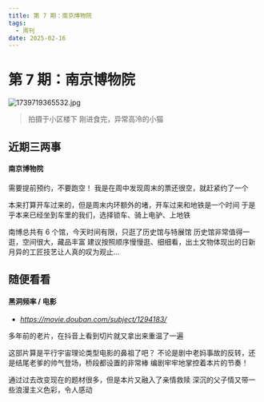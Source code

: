 ```yaml
---
title: 第 7 期：南京博物院
tags:
  - 周刊
date: 2025-02-16
---
```


# 第 7 期：南京博物院

![1739719365532.jpg](https://cdn.jsdelivr.net/gh/logycoconut/pic-repo@master/daily/weekly/1739719365532.jpg)

>  拍摄于小区楼下
>  刚进食完，异常高冷的小猫

## 近期三两事

#### 南京博物院

需要提前预约，不要跑空！
我是在周中发现周末的票还很空，就赶紧约了一个

本来打算开车过来的，但是周末内环额外的堵，开车过来和地铁是一个时间
于是乎本来已经坐到车里的我们，选择锁车、骑上电驴、上地铁

南博总共有 6 个馆，今天时间有限，只逛了历史馆与特展馆
历史馆非常值得一逛，空间很大，藏品丰富
建议按照顺序慢慢逛、细细看，出土文物体现出的日新月异的工匠技艺让人真的叹为观止...

## 随便看看

#### 黑洞频率 / 电影

- *https://movie.douban.com/subject/1294183/*

多年前的老片，在抖音上看到切片就又拿出来重温了一遍

这部片算是平行宇宙理论类型电影的鼻祖了吧？
不论是剧中老妈事故的反转，还是结尾老爹的帅气登场，桥段都设置的非常棒
编剧牢牢地掌控着本片的节奏！

通过过去改变现在的题材很多，但是本片又融入了亲情救赎
深沉的父子情又带一些浪漫主义色彩，令人感动